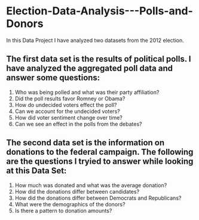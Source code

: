 # Election-Data-Analysis---Polls-and-Donors

In this Data Project I have analyzed two datasets from the 2012 election.

## The first data set is the results of political polls. I have analyzed the aggregated poll data and answer some questions:
  1. Who was being polled and what was their party affiliation?
  2. Did the poll results favor Romney or Obama?
  3. How do undecided voters effect the poll?
  4. Can we account for the undecided voters?
  5. How did voter sentiment change over time?
  6. Can we see an effect in the polls from the debates?

## The second data set is the information on donations to the federal campaign. The following are the questions I tryied to answer while looking at this Data Set:
  1. How much was donated and what was the average donation?
  2. How did the donations differ between candidates?
  3. How did the donations differ between Democrats and Republicans?
  4. What were the demographics of the donors?
  5. Is there a pattern to donation amounts?
